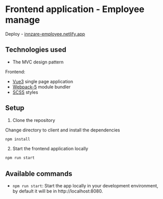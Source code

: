 # Frontend application - Employee manage

Deploy - [innzare-employee.netlify.app](https://innzare-employee.netlify.app/)

## Technologies used

- The MVC design pattern

Frontend:

- [Vue3](https://vuejs.org/) single page application
- [Webpack-5](https://webpack.js.org/) module bundler
- [SCSS](https://sass-lang.com/guide) styles

## Setup

1. Clone the repository

Change directory to client and install the dependencies

```bash
npm install
```

2. Start the frontend application locally

```bash
npm run start
```

## Available commands

- `npm run start`: Start the app locally in your development environment, by default it will be in http://localhost:8080.

